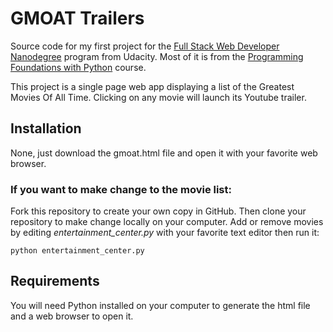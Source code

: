 # GMOAT Trailers

Source code for my first project for the [Full Stack Web Developer Nanodegree](https://www.udacity.com/course/full-stack-web-developer-nanodegree--nd004) program from Udacity. Most of it is from the [Programming Foundations with Python](https://classroom.udacity.com/courses/ud036) course. 

This project is a single page web app displaying a list of the Greatest Movies Of All Time. Clicking on any movie will launch its Youtube trailer.

## Installation

None, just download the gmoat.html file and open it with your favorite web browser.

### If you want to make change to the movie list:

Fork this repository to create your own copy in GitHub. Then clone your repository to make change locally on your computer. 
Add or remove movies by editing _entertainment_center.py_ with your favorite text editor then run it:
```
python entertainment_center.py
```

## Requirements

You will need Python installed on your computer to generate the html file and a web browser to open it.